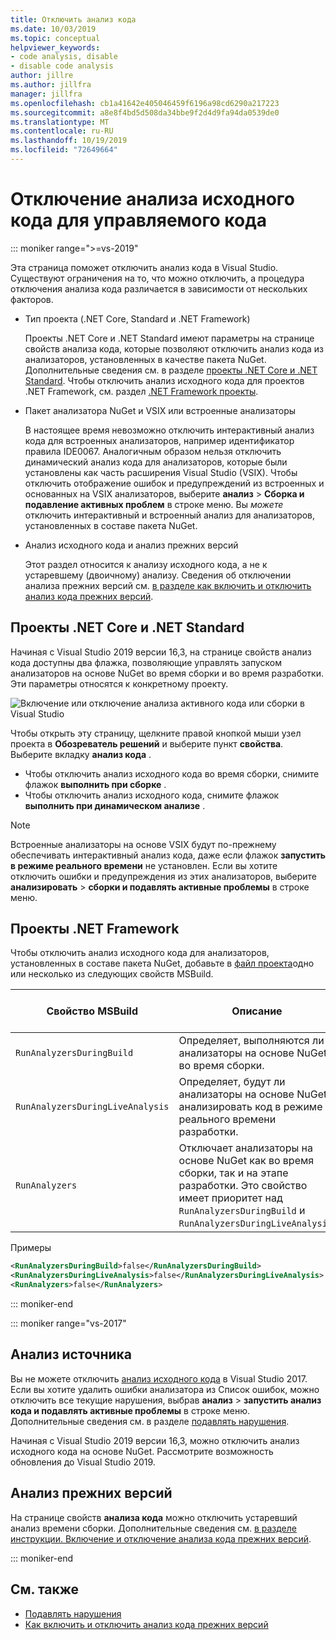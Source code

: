 ```yaml
---
title: Отключить анализ кода
ms.date: 10/03/2019
ms.topic: conceptual
helpviewer_keywords:
- code analysis, disable
- disable code analysis
author: jillre
ms.author: jillfra
manager: jillfra
ms.openlocfilehash: cb1a41642e405046459f6196a98cd6290a217223
ms.sourcegitcommit: a8e8f4bd5d508da34bbe9f2d4d9fa94da0539de0
ms.translationtype: MT
ms.contentlocale: ru-RU
ms.lasthandoff: 10/19/2019
ms.locfileid: "72649664"
---
```

# <a name="how-to-disable-source-code-analysis-for-managed-code"></a>Отключение анализа исходного кода для управляемого кода

::: moniker range=">=vs-2019"

Эта страница поможет отключить анализ кода в Visual Studio. Существуют ограничения на то, что можно отключить, а процедура отключения анализа кода различается в зависимости от нескольких факторов.

- Тип проекта (.NET Core, Standard и .NET Framework)

  Проекты .NET Core и .NET Standard имеют параметры на странице свойств анализа кода, которые позволяют отключить анализ кода из анализаторов, установленных в качестве пакета NuGet. Дополнительные сведения см. в разделе [проекты .NET Core и .NET Standard](#net-core-and-net-standard-projects). Чтобы отключить анализ исходного кода для проектов .NET Framework, см. раздел [.NET Framework проекты](#net-framework-projects).

- Пакет анализатора NuGet и VSIX или встроенные анализаторы

  В настоящее время невозможно отключить интерактивный анализ кода для встроенных анализаторов, например идентификатор правила IDE0067. Аналогичным образом нельзя отключить динамический анализ кода для анализаторов, которые были установлены как часть расширения Visual Studio (VSIX). Чтобы отключить отображение ошибок и предупреждений из встроенных и основанных на VSIX анализаторов, выберите **анализ**  > **Сборка и подавление активных проблем** в строке меню. Вы *можете* отключить интерактивный и встроенный анализ для анализаторов, установленных в составе пакета NuGet.

- Анализ исходного кода и анализ прежних версий

  Этот раздел относится к анализу исходного кода, а не к устаревшему (двоичному) анализу. Сведения об отключении анализа прежних версий см. [в разделе как включить и отключить анализ кода прежних версий](how-to-enable-and-disable-automatic-code-analysis-for-managed-code.md).

## <a name="net-core-and-net-standard-projects"></a>Проекты .NET Core и .NET Standard

Начиная с Visual Studio 2019 версии 16,3, на странице свойств анализ кода доступны два флажка, позволяющие управлять запуском анализаторов на основе NuGet во время сборки и во время разработки. Эти параметры относятся к конкретному проекту.

![Включение или отключение анализа активного кода или сборки в Visual Studio](media/run-on-build-run-live-analysis.png)

Чтобы открыть эту страницу, щелкните правой кнопкой мыши узел проекта в **Обозреватель решений** и выберите пункт **свойства**. Выберите вкладку **анализ кода** .

- Чтобы отключить анализ исходного кода во время сборки, снимите флажок **выполнить при сборке** .
- Чтобы отключить анализ исходного кода, снимите флажок **выполнить при динамическом анализе** .

> [!NOTE]
> Встроенные анализаторы на основе VSIX будут по-прежнему обеспечивать интерактивный анализ кода, даже если флажок **запустить в режиме реального времени** не установлен. Если вы хотите отключить ошибки и предупреждения из этих анализаторов, выберите **анализировать**  > **сборки и подавлять активные проблемы** в строке меню.

## <a name="net-framework-projects"></a>Проекты .NET Framework

Чтобы отключить анализ исходного кода для анализаторов, установленных в составе пакета NuGet, добавьте в [файл проекта](../ide/solutions-and-projects-in-visual-studio.md#project-file)одно или несколько из следующих свойств MSBuild.

| Свойство MSBuild | Описание | Значение по умолчанию |
| - | - | - |
| `RunAnalyzersDuringBuild` | Определяет, выполняются ли анализаторы на основе NuGet во время сборки. | `true` |
| `RunAnalyzersDuringLiveAnalysis` | Определяет, будут ли анализаторы на основе NuGet анализировать код в режиме реального времени разработки. | `true` |
| `RunAnalyzers` | Отключает анализаторы на основе NuGet как во время сборки, так и на этапе разработки. Это свойство имеет приоритет над `RunAnalyzersDuringBuild` и `RunAnalyzersDuringLiveAnalysis`. | `true` |

Примеры

```xml
<RunAnalyzersDuringBuild>false</RunAnalyzersDuringBuild>
<RunAnalyzersDuringLiveAnalysis>false</RunAnalyzersDuringLiveAnalysis>
<RunAnalyzers>false</RunAnalyzers>
```

::: moniker-end

::: moniker range="vs-2017"

## <a name="source-analysis"></a>Анализ источника

Вы не можете отключить [анализ исходного кода](roslyn-analyzers-overview.md) в Visual Studio 2017. Если вы хотите удалить ошибки анализатора из Список ошибок, можно отключить все текущие нарушения, выбрав **анализ**  > **запустить анализ кода и подавлять активные проблемы** в строке меню. Дополнительные сведения см. в разделе [подавлять нарушения](use-roslyn-analyzers.md#suppress-violations).

Начиная с Visual Studio 2019 версии 16,3, можно отключить анализ исходного кода на основе NuGet. Рассмотрите возможность обновления до Visual Studio 2019.

## <a name="legacy-analysis"></a>Анализ прежних версий

На странице свойств **анализа кода** можно отключить устаревший анализ времени сборки. Дополнительные сведения см. [в разделе инструкции. Включение и отключение анализа кода прежних версий](how-to-enable-and-disable-automatic-code-analysis-for-managed-code.md).

::: moniker-end

## <a name="see-also"></a>См. также

- [Подавлять нарушения](use-roslyn-analyzers.md#suppress-violations)
- [Как включить и отключить анализ кода прежних версий](how-to-enable-and-disable-automatic-code-analysis-for-managed-code.md)
